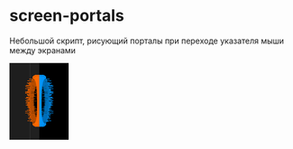 # screen-portals
Небольшой скрипт, рисующий порталы при переходе указателя мыши между экранами

![example](./example.png)
